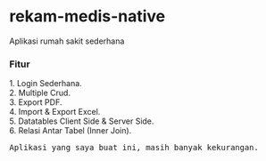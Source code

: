 # rekam-medis-native

Aplikasi rumah sakit sederhana

<h3>Fitur</h3>
1. Login Sederhana.<br>
2. Multiple Crud.<br>
3. Export PDF.<br>
4. Import & Export Excel.<br>
5. Datatables Client Side & Server Side.<br>
6. Relasi Antar Tabel (Inner Join).

<pre>Aplikasi yang saya buat ini, masih banyak kekurangan.</pre>
